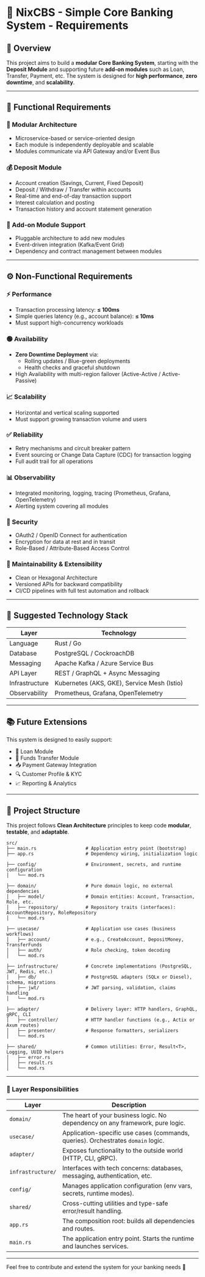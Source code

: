 
# 🏦 NixCBS - Simple Core Banking System - Requirements

## 📌 Overview

This project aims to build a **modular Core Banking System**, starting with the **Deposit Module** and supporting future **add-on modules** such as Loan, Transfer, Payment, etc. The system is designed for **high performance**, **zero downtime**, and **scalability**.

---

## 🚀 Functional Requirements

### 🧩 Modular Architecture

- Microservice-based or service-oriented design
- Each module is independently deployable and scalable
- Modules communicate via API Gateway and/or Event Bus

### 💰 Deposit Module

- Account creation (Savings, Current, Fixed Deposit)
- Deposit / Withdraw / Transfer within accounts
- Real-time and end-of-day transaction support
- Interest calculation and posting
- Transaction history and account statement generation

### 🔌 Add-on Module Support

- Pluggable architecture to add new modules
- Event-driven integration (Kafka/Event Grid)
- Dependency and contract management between modules

---

## ⚙️ Non-Functional Requirements

### ⚡ Performance

- Transaction processing latency: **≤ 100ms**
- Simple queries latency (e.g., account balance): **≤ 10ms**
- Must support high-concurrency workloads

### 🟢 Availability

- **Zero Downtime Deployment** via:
  - Rolling updates / Blue-green deployments
  - Health checks and graceful shutdown
- High Availability with multi-region failover (Active-Active / Active-Passive)

### 📈 Scalability

- Horizontal and vertical scaling supported
- Must support growing transaction volume and users

### ✅ Reliability

- Retry mechanisms and circuit breaker pattern
- Event sourcing or Change Data Capture (CDC) for transaction logging
- Full audit trail for all operations

### 📊 Observability

- Integrated monitoring, logging, tracing (Prometheus, Grafana, OpenTelemetry)
- Alerting system covering all modules

### 🔐 Security

- OAuth2 / OpenID Connect for authentication
- Encryption for data at rest and in transit
- Role-Based / Attribute-Based Access Control

### 🔧 Maintainability & Extensibility

- Clean or Hexagonal Architecture
- Versioned APIs for backward compatibility
- CI/CD pipelines with full test automation and rollback

---

## 🧪 Suggested Technology Stack

| Layer          | Technology                                   |
|----------------|-----------------------------------------------|
| Language       | Rust / Go                                     |
| Database       | PostgreSQL / CockroachDB                      |
| Messaging      | Apache Kafka / Azure Service Bus              |
| API Layer      | REST / GraphQL + Async Messaging              |
| Infrastructure | Kubernetes (AKS, GKE), Service Mesh (Istio)   |
| Observability  | Prometheus, Grafana, OpenTelemetry            |

---

## 📚 Future Extensions

This system is designed to easily support:

- 📄 Loan Module
- 🔄 Funds Transfer Module
- 📥 Payment Gateway Integration
- 🔍 Customer Profile & KYC
- 📈 Reporting & Analytics

---

## 📁 Project Structure

This project follows **Clean Architecture** principles to keep code **modular**, **testable**, and **adaptable**.

```text
src/
├── main.rs                  # Application entry point (bootstrap)
├── app.rs                   # Dependency wiring, initialization logic

├── config/                  # Environment, secrets, and runtime configuration
│   └── mod.rs

├── domain/                  # Pure domain logic, no external dependencies
│   ├── model/               # Domain entities: Account, Transaction, Role, etc.
│   ├── repository/          # Repository traits (interfaces): AccountRepository, RoleRepository
│   └── mod.rs

├── usecase/                 # Application use cases (business workflows)
│   ├── account/             # e.g., CreateAccount, DepositMoney, TransferFunds
│   ├── auth/                # Role checking, token decoding
│   └── mod.rs

├── infrastructure/          # Concrete implementations (PostgreSQL, JWT, Redis, etc.)
│   ├── db/                  # PostgreSQL adapters (SQLx or Diesel), schema, migrations
│   ├── jwt/                 # JWT parsing, validation, claims handling
│   └── mod.rs

├── adapter/                 # Delivery layer: HTTP handlers, GraphQL, gRPC, CLI
│   ├── controller/          # HTTP handler functions (e.g., Actix or Axum routes)
│   ├── presenter/           # Response formatters, serializers
│   └── mod.rs

├── shared/                  # Common utilities: Error, Result<T>, Logging, UUID helpers
│   ├── error.rs
│   ├── result.rs
│   └── mod.rs
```

---

### 🧠 Layer Responsibilities

| Layer             | Description |
|------------------|-------------|
| `domain/`         | The heart of your business logic. No dependency on any framework, pure logic. |
| `usecase/`        | Application-specific use cases (commands, queries). Orchestrates `domain` logic. |
| `adapter/`        | Exposes functionality to the outside world (HTTP, CLI, gRPC). |
| `infrastructure/` | Interfaces with tech concerns: databases, messaging, authentication, etc. |
| `config/`         | Manages application configuration (env vars, secrets, runtime modes). |
| `shared/`         | Cross-cutting utilities and type-safe error/result handling. |
| `app.rs`          | The composition root: builds all dependencies and routes. |
| `main.rs`         | The application entry point. Starts the runtime and launches services. |

---

Feel free to contribute and extend the system for your banking needs 🚀

